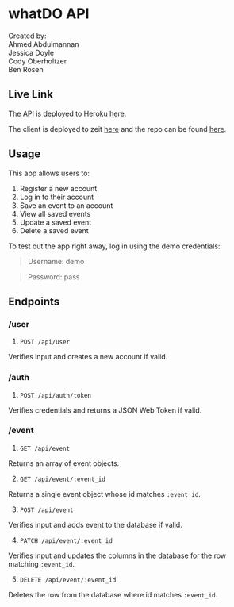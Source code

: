 # whatDO API

Created by:  
Ahmed Abdulmannan  
Jessica Doyle  
Cody Oberholtzer  
Ben Rosen  

## Live Link

The API is deployed to Heroku [here](https://thinkful-whatdo.herokuapp.com/).

The client is deployed to zeit
[here](https://whatdo.now.sh/) and the repo
can be found [here](https://github.com/thinkful-ei-firefly/whatdo-client).

## Usage

This app allows users to:

1.  Register a new account
2.  Log in to their account
3.  Save an event to an account
4.  View all saved events
5.  Update a saved event
6.  Delete a saved event

To test out the app right away, log in using the demo credentials:

> Username: demo

> Password: pass

## Endpoints

### /user

1. `POST /api/user`

Verifies input and creates a new account if valid.

### /auth

1. `POST /api/auth/token`

Verifies credentials and returns a JSON Web Token if valid.

### /event

1. `GET /api/event`

Returns an array of event objects.

2. `GET /api/event/:event_id`

Returns a single event object whose id matches `:event_id`.

3. `POST /api/event`

Verifies input and adds event to the database if valid.

4. `PATCH /api/event/:event_id`

Verifies input and updates the columns in the database for the row matching `:event_id`.

5. `DELETE /api/event/:event_id`

Deletes the row from the database where id matches `:event_id`.

